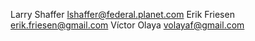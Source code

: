 Larry Shaffer <lshaffer@federal.planet.com>
Erik Friesen <erik.friesen@gmail.com>
Víctor Olaya <volayaf@gmail.com>
